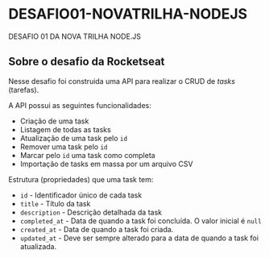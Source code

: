 # DESAFIO01-NOVATRILHA-NODEJS
DESAFIO 01 DA NOVA TRILHA NODE.JS

## Sobre o desafio da Rocketseat

Nesse desafio foi construida uma API para realizar o CRUD de *tasks* (tarefas).

A API possui as seguintes funcionalidades:

- Criação de uma task
- Listagem de todas as tasks
- Atualização de uma task pelo `id`
- Remover uma task pelo `id`
- Marcar pelo `id` uma task como completa
- Importação de tasks em massa por um arquivo CSV


Estrutura (propriedades) que uma task tem:

- `id` - Identificador único de cada task
- `title` - Título da task
- `description` - Descrição detalhada da task
- `completed_at` - Data de quando a task foi concluída. O valor inicial é `null`
- `created_at` - Data de quando a task foi criada.
- `updated_at` - Deve ser sempre alterado para a data de quando a task foi atualizada.
